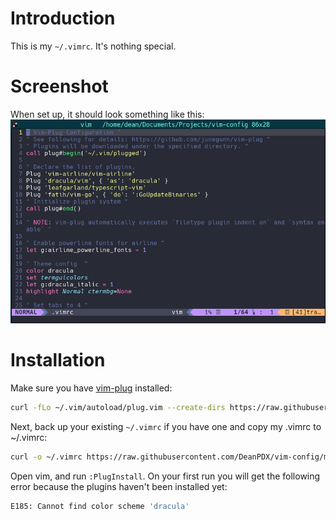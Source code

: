 # Introduction
This is my `~/.vimrc`. It's nothing special.

# Screenshot
When set up, it should look something like this:
![Screenshot of my Vim config](MyVimSetup.png)

# Installation
Make sure you have [vim-plug](https://github.com/junegunn/vim-plug) installed:

```bash
curl -fLo ~/.vim/autoload/plug.vim --create-dirs https://raw.githubusercontent.com/junegunn/vim-plug/master/plug.vim
```

Next, back up your existing `~/.vimrc` if you have one and copy my .vimrc to ~/.vimrc:

```bash
curl -o ~/.vimrc https://raw.githubusercontent.com/DeanPDX/vim-config/master/.vimrc
```

Open vim, and run `:PlugInstall`. On your first run you will get the following error because the plugins haven't been installed yet:

```bash
E185: Cannot find color scheme 'dracula'
```
